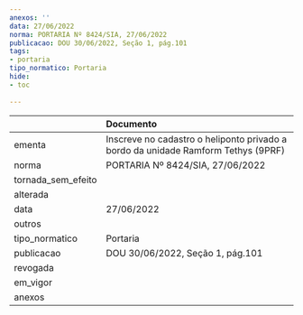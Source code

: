 ```yaml
---
anexos: ''
data: 27/06/2022
norma: PORTARIA Nº 8424/SIA, 27/06/2022
publicacao: DOU 30/06/2022, Seção 1, pág.101
tags:
- portaria
tipo_normatico: Portaria
hide: 
- toc 
 
---
```


|                    | Documento                                                                         |
|:-------------------|:----------------------------------------------------------------------------------|
| ementa             | Inscreve no cadastro o heliponto privado a bordo da unidade Ramform Tethys (9PRF) |
| norma              | PORTARIA Nº 8424/SIA, 27/06/2022                                                  |
| tornada_sem_efeito |                                                                                   |
| alterada           |                                                                                   |
| data               | 27/06/2022                                                                        |
| outros             |                                                                                   |
| tipo_normatico     | Portaria                                                                          |
| publicacao         | DOU 30/06/2022, Seção 1, pág.101                                                  |
| revogada           |                                                                                   |
| em_vigor           |                                                                                   |
| anexos             |                                                                                   |